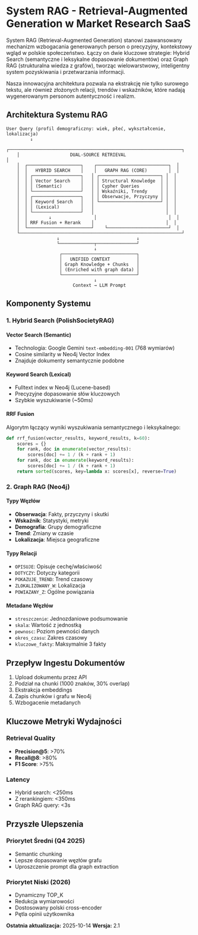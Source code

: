 # System RAG - Retrieval-Augmented Generation w Market Research SaaS

System RAG (Retrieval-Augmented Generation) stanowi zaawansowany mechanizm wzbogacania generowanych person o precyzyjny, kontekstowy wgląd w polskie społeczeństwo. Łączy on dwie kluczowe strategie: Hybrid Search (semantyczne i leksykalne dopasowanie dokumentów) oraz Graph RAG (strukturalna wiedza z grafów), tworząc wielowarstwowy, inteligentny system pozyskiwania i przetwarzania informacji.

Nasza innowacyjna architektura pozwala na ekstrakcję nie tylko surowego tekstu, ale również złożonych relacji, trendów i wskaźników, które nadają wygenerowanym personom autentyczność i realizm.

## Architektura Systemu RAG

```
User Query (profil demograficzny: wiek, płeć, wykształcenie, lokalizacja)
         ↓
    ┌─────────────────────────────────────────────────────────────────┐
    │                   DUAL-SOURCE RETRIEVAL                         │
    │  ┌────────────────────┐    ┌───────────────────────────┐  │
    │  │   HYBRID SEARCH    │    │   GRAPH RAG (CORE)        │  │
    │  │ ┌──────────────────┐   │ ┌───────────────────────┐ │  │
    │  │ │ Vector Search    │   │ │ Structural Knowledge  │ │  │
    │  │ │ (Semantic)       │   │ │ Cypher Queries        │ │  │
    │  │ └──────────────────┘   │ │ Wskaźniki, Trendy     │ │  │
    │  │ ┌──────────────────┐   │ │ Obserwacje, Przyczyny │ │  │
    │  │ │ Keyword Search   │   │ └───────────────────────┘ │  │
    │  │ │ (Lexical)        │   │                           │  │
    │  │ └──────────────────┘   │                           │  │
    │  │        ↓                │                           │  │
    │  │ RRF Fusion + Rerank    │                           │  │
    │  └────────────────────────┘    └───────────────────────┘  │
    └─────────────────────────────────────────────────────────────┘
                   ↓                             ↓
                   └─────────────┬───────────────┘
                                 ↓
                    ┌────────────────────────────┐
                    │   UNIFIED CONTEXT          │
                    │ Graph Knowledge + Chunks   │
                    │ (Enriched with graph data) │
                    └────────────────────────────┘
                                 ↓
                         Context → LLM Prompt
```

## Komponenty Systemu

### 1. Hybrid Search (PolishSocietyRAG)

#### Vector Search (Semantic)
- Technologia: Google Gemini `text-embedding-001` (768 wymiarów)
- Cosine similarity w Neo4j Vector Index
- Znajduje dokumenty semantycznie podobne

#### Keyword Search (Lexical)
- Fulltext index w Neo4j (Lucene-based)
- Precyzyjne dopasowanie słów kluczowych
- Szybkie wyszukiwanie (~50ms)

#### RRF Fusion
Algorytm łączący wyniki wyszukiwania semantycznego i leksykalnego:
```python
def rrf_fusion(vector_results, keyword_results, k=60):
    scores = {}
    for rank, doc in enumerate(vector_results):
        scores[doc] += 1 / (k + rank + 1)
    for rank, doc in enumerate(keyword_results):
        scores[doc] += 1 / (k + rank + 1)
    return sorted(scores, key=lambda x: scores[x], reverse=True)
```

### 2. Graph RAG (Neo4j)

#### Typy Węzłów
- **Obserwacja**: Fakty, przyczyny i skutki
- **Wskaźnik**: Statystyki, metryki
- **Demografia**: Grupy demograficzne
- **Trend**: Zmiany w czasie
- **Lokalizacja**: Miejsca geograficzne

#### Typy Relacji
- `OPISUJE`: Opisuje cechę/właściwość
- `DOTYCZY`: Dotyczy kategorii
- `POKAZUJE_TREND`: Trend czasowy
- `ZLOKALIZOWANY_W`: Lokalizacja
- `POWIAZANY_Z`: Ogólne powiązania

#### Metadane Węzłów
- `streszczenie`: Jednozdaniowe podsumowanie
- `skala`: Wartość z jednostką
- `pewnosc`: Poziom pewności danych
- `okres_czasu`: Zakres czasowy
- `kluczowe_fakty`: Maksymalnie 3 fakty

## Przepływ Ingestu Dokumentów

1. Upload dokumentu przez API
2. Podział na chunki (1000 znaków, 30% overlap)
3. Ekstrakcja embeddings
4. Zapis chunków i grafu w Neo4j
5. Wzbogacenie metadanych

## Kluczowe Metryki Wydajności

### Retrieval Quality
- **Precision@5**: >70%
- **Recall@8**: >80%
- **F1 Score**: >75%

### Latency
- Hybrid search: <250ms
- Z rerankingiem: <350ms
- Graph RAG query: <3s

## Przyszłe Ulepszenia

### Priorytet Średni (Q4 2025)
- Semantic chunking
- Lepsze dopasowanie węzłów grafu
- Uproszczenie prompt dla graph extraction

### Priorytet Niski (2026)
- Dynamiczny TOP_K
- Redukcja wymiarowości
- Dostosowany polski cross-encoder
- Pętla opinii użytkownika

**Ostatnia aktualizacja:** 2025-10-14
**Wersja:** 2.1
